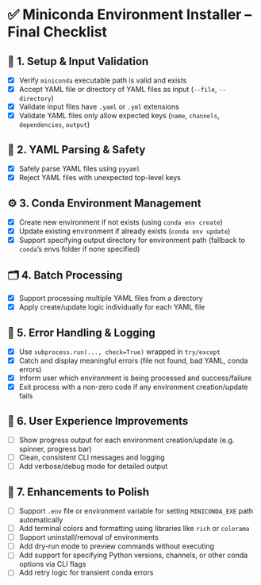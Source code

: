 # ✅ Miniconda Environment Installer – Final Checklist

## 🔧 1. Setup & Input Validation  
- [x] Verify `miniconda` executable path is valid and exists  
- [x] Accept YAML file or directory of YAML files as input (`--file`, `--directory`)  
- [x] Validate input files have `.yaml` or `.yml` extensions  
- [x] Validate YAML files only allow expected keys (`name`, `channels`, `dependencies`, `output`)  

## 📄 2. YAML Parsing & Safety  
- [x] Safely parse YAML files using `pyyaml`  
- [x] Reject YAML files with unexpected top-level keys  

## ⚙️ 3. Conda Environment Management  
- [x] Create new environment if not exists (using `conda env create`)  
- [x] Update existing environment if already exists (`conda env update`)  
- [x] Support specifying output directory for environment path (fallback to `conda`’s envs folder if none specified)  

## 🗂️ 4. Batch Processing  
- [x] Support processing multiple YAML files from a directory  
- [x] Apply create/update logic individually for each YAML file  

## 🧪 5. Error Handling & Logging  
- [x] Use `subprocess.run(..., check=True)` wrapped in `try/except`  
- [x] Catch and display meaningful errors (file not found, bad YAML, conda errors)  
- [x] Inform user which environment is being processed and success/failure  
- [x] Exit process with a non-zero code if any environment creation/update fails  

## 🧼 6. User Experience Improvements  
- [ ] Show progress output for each environment creation/update (e.g. spinner, progress bar)  
- [ ] Clean, consistent CLI messages and logging  
- [ ] Add verbose/debug mode for detailed output  

## 🧩 7. Enhancements to Polish  
- [ ] Support `.env` file or environment variable for setting `MINICONDA_EXE` path automatically  
- [ ] Add terminal colors and formatting using libraries like `rich` or `colorama`  
- [ ] Support uninstall/removal of environments  
- [ ] Add dry-run mode to preview commands without executing  
- [ ] Add support for specifying Python versions, channels, or other conda options via CLI flags  
- [ ] Add retry logic for transient conda errors  